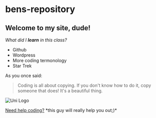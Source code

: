 # bens-repository </h1>

## Welcome to my site, dude! </h2>

*What did I **learn** in this class?* 
  * Github
  * Wordpress
  * More coding termonology
  * Star Trek
  
As you once said:
 > Coding is all about copying. If you don't know how to do it, copy someone that does! It's a beautiful thing.
 
![Uni Logo](https://github.com/bvh98/bens-repository/issues/1#issue-537357007)

[Need help coding?](https://it.uni.edu/staff/peter-yezek) \*this guy will really help you out;)\*
